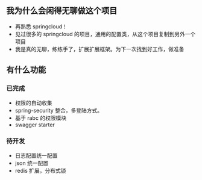 ## 我为什么会闲得无聊做这个项目
+ 再熟悉 springcloud！
+ 见过很多的 springcloud 的项目，通用的配置类，从这个项目复制到另外一个项目
+ 我是真的无聊，练练手了，扩展扩展框架。为下一次找到好工作，做准备

## 有什么功能
### 已完成
+ 权限的自动收集
+ spring-security 整合，多登陆方式。
+ 基于 rabc 的权限模块
+ swagger starter
### 待开发
+ 日志配置统一配置
+ json 统一配置
+ redis 扩展，分布式锁